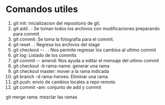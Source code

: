 # Comandos utiles

1. git init: inicializacion del repositorio de git. 
2. git add . : Se toman todos los archivos con modificaciones preparando para commit
3. git commit: Se toma la fotografia para el commit.
4. git reset . : Regresa los archivos del stage
5. git checkout -- . : Nos permite regresar los cambios al ultimo commit
6. git log: Listado de los commits
7. git commit -- amend: Nos ayuda a editar el mensaje del ultimo commit 
8. git checkout -b rama-name: generar una rama
9. git checkout master: mover a la rama indicada
10. git branch -d rama-heroes: Eliminar una rama 
11. git push: envio de cambios locales a repo remoto
12. git commit -am: conjunto de add y commit


git merge rama: mezclar las ramas

